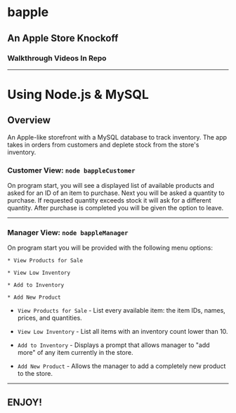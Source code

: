 # bapple

## An Apple Store Knockoff

### Walkthrough Videos In Repo

- - -

# Using Node.js & MySQL 

## Overview

An Apple-like storefront with a MySQL database to track inventory. The app takes in orders from customers and deplete stock from the store's inventory.

### Customer View: `node bappleCustomer`

On program start, you will see a displayed list of available products and asked for an ID of an item to purchase.
Next you will be asked a quantity to purchase. 
If requested quantity exceeds stock it will ask for a different quantity.
After purchase is completed you will be given the option to leave.

- - -

### Manager View: `node bappleManager`

On program start you will be provided with the following menu options:

    * View Products for Sale
    
    * View Low Inventory
    
    * Add to Inventory
    
    * Add New Product

  * `View Products for Sale` - List every available item: the item IDs, names, prices, and quantities.

  * `View Low Inventory` - List all items with an inventory count lower than 10.

  * `Add to Inventory` - Displays a prompt that allows manager to "add more" of any item currently in the store.

  * `Add New Product` - Allows the manager to add a completely new product to the store.

- - -

## ENJOY!